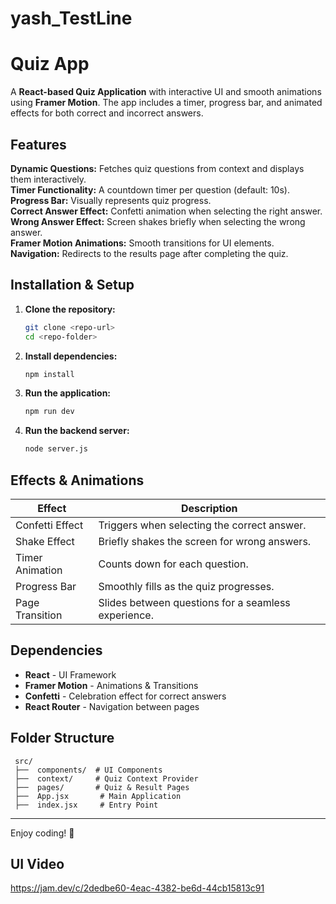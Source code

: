 # yash_TestLine
# Quiz App

A **React-based Quiz Application** with interactive UI and smooth animations using **Framer Motion**. The app includes a timer, progress bar, and animated effects for both correct and incorrect answers.

## Features

 **Dynamic Questions:** Fetches quiz questions from context and displays them interactively.  
 **Timer Functionality:** A countdown timer per question (default: 10s).  
 **Progress Bar:** Visually represents quiz progress.  
 **Correct Answer Effect:**  Confetti animation when selecting the right answer.  
 **Wrong Answer Effect:**  Screen shakes briefly when selecting the wrong answer.  
 **Framer Motion Animations:** Smooth transitions for UI elements.  
 **Navigation:** Redirects to the results page after completing the quiz.  

## Installation & Setup

1. **Clone the repository:**
   ```bash
   git clone <repo-url>
   cd <repo-folder>
   ```
2. **Install dependencies:**
   ```bash
   npm install
   ```
3. **Run the application:**
   ```bash
   npm run dev
   ```
4. **Run the backend server:**
    ```bash
   node server.js
   ```


## Effects & Animations

| Effect | Description |
|--------|-------------|
|  Confetti Effect | Triggers when selecting the correct answer. |
|  Shake Effect | Briefly shakes the screen for wrong answers. |
|  Timer Animation | Counts down for each question. |
|  Progress Bar | Smoothly fills as the quiz progresses. |
|  Page Transition | Slides between questions for a seamless experience. |

## Dependencies

- **React** - UI Framework
- **Framer Motion** - Animations & Transitions
- **Confetti** - Celebration effect for correct answers
- **React Router** - Navigation between pages

## Folder Structure
```
 src/
 ├──  components/  # UI Components
 ├──  context/     # Quiz Context Provider
 ├──  pages/       # Quiz & Result Pages
 ├──  App.jsx       # Main Application
 ├──  index.jsx     # Entry Point
```

---
Enjoy coding! 🚀


## UI Video

https://jam.dev/c/2dedbe60-4eac-4382-be6d-44cb15813c91
